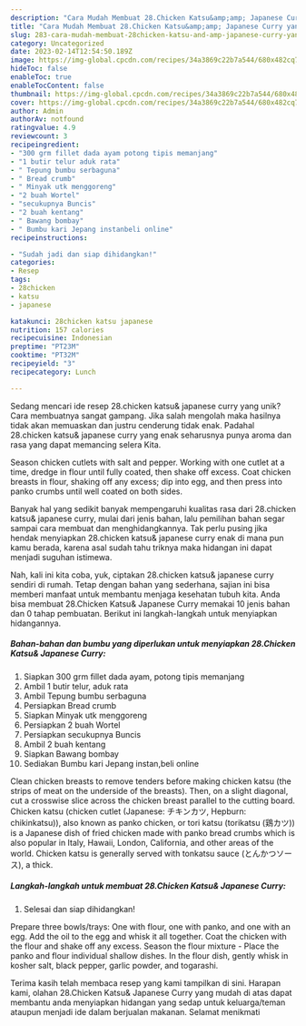 ```yaml
---
description: "Cara Mudah Membuat 28.Chicken Katsu&amp;amp; Japanese Curry yang Bisa Manjain Lidah"
title: "Cara Mudah Membuat 28.Chicken Katsu&amp;amp; Japanese Curry yang Bisa Manjain Lidah"
slug: 283-cara-mudah-membuat-28chicken-katsu-and-amp-japanese-curry-yang-bisa-manjain-lidah
category: Uncategorized
date: 2023-02-14T12:54:50.189Z
image: https://img-global.cpcdn.com/recipes/34a3869c22b7a544/680x482cq70/28chicken-katsu-japanese-curry-foto-resep-utama.jpg
hideToc: false
enableToc: true
enableTocContent: false
thumbnail: https://img-global.cpcdn.com/recipes/34a3869c22b7a544/680x482cq70/28chicken-katsu-japanese-curry-foto-resep-utama.jpg
cover: https://img-global.cpcdn.com/recipes/34a3869c22b7a544/680x482cq70/28chicken-katsu-japanese-curry-foto-resep-utama.jpg
author: Admin
authorAv: notfound
ratingvalue: 4.9
reviewcount: 3
recipeingredient:
- "300 grm fillet dada ayam potong tipis memanjang"
- "1 butir telur aduk rata"
- " Tepung bumbu serbaguna"
- " Bread crumb"
- " Minyak utk menggoreng"
- "2 buah Wortel"
- "secukupnya Buncis"
- "2 buah kentang"
- " Bawang bombay"
- " Bumbu kari Jepang instanbeli online"
recipeinstructions:

- "Sudah jadi dan siap dihidangkan!"
categories:
- Resep
tags:
- 28chicken
- katsu
- japanese

katakunci: 28chicken katsu japanese 
nutrition: 157 calories
recipecuisine: Indonesian
preptime: "PT23M"
cooktime: "PT32M"
recipeyield: "3"
recipecategory: Lunch

---
```





Sedang mencari ide resep 28.chicken katsu&amp; japanese curry yang unik? Cara membuatnya sangat gampang. Jika salah mengolah maka hasilnya tidak akan memuaskan dan justru cenderung tidak enak. Padahal 28.chicken katsu&amp; japanese curry yang enak seharusnya punya aroma dan rasa yang dapat memancing selera Kita.





Season chicken cutlets with salt and pepper. Working with one cutlet at a time, dredge in flour until fully coated, then shake off excess. Coat chicken breasts in flour, shaking off any excess; dip into egg, and then press into panko crumbs until well coated on both sides.

Banyak hal yang sedikit banyak mempengaruhi kualitas rasa dari 28.chicken katsu&amp; japanese curry, mulai dari jenis bahan, lalu pemilihan bahan segar sampai cara membuat dan menghidangkannya. Tak perlu pusing jika hendak menyiapkan 28.chicken katsu&amp; japanese curry enak di mana pun kamu berada, karena asal sudah tahu triknya maka hidangan ini dapat menjadi suguhan istimewa.






Nah, kali ini kita coba, yuk, ciptakan 28.chicken katsu&amp; japanese curry sendiri di rumah. Tetap dengan bahan yang sederhana, sajian ini bisa memberi manfaat untuk membantu menjaga kesehatan tubuh kita. Anda bisa membuat 28.Chicken Katsu&amp; Japanese Curry memakai 10 jenis bahan dan 0 tahap pembuatan. Berikut ini langkah-langkah untuk menyiapkan hidangannya.

<!--inarticleads1-->

##### Bahan-bahan dan bumbu yang diperlukan untuk menyiapkan 28.Chicken Katsu&amp; Japanese Curry:

1. Siapkan 300 grm fillet dada ayam, potong tipis memanjang
1. Ambil 1 butir telur, aduk rata
1. Ambil  Tepung bumbu serbaguna
1. Persiapkan  Bread crumb
1. Siapkan  Minyak utk menggoreng
1. Persiapkan 2 buah Wortel
1. Persiapkan secukupnya Buncis
1. Ambil 2 buah kentang
1. Siapkan  Bawang bombay
1. Sediakan  Bumbu kari Jepang instan,beli online


Clean chicken breasts to remove tenders before making chicken katsu (the strips of meat on the underside of the breasts). Then, on a slight diagonal, cut a crosswise slice across the chicken breast parallel to the cutting board. Chicken katsu (chicken cutlet (Japanese: チキンカツ, Hepburn: chikinkatsu)), also known as panko chicken, or tori katsu (torikatsu (鶏カツ)) is a Japanese dish of fried chicken made with panko bread crumbs which is also popular in Italy, Hawaii, London, California, and other areas of the world. Chicken katsu is generally served with tonkatsu sauce (とんかつソース), a thick. 

<!--inarticleads2-->

##### Langkah-langkah untuk membuat 28.Chicken Katsu&amp; Japanese Curry:


1. Selesai dan siap dihidangkan!

Prepare three bowls/trays: One with flour, one with panko, and one with an egg. Add the oil to the egg and whisk it all together. Coat the chicken with the flour and shake off any excess. Season the flour mixture - Place the panko and flour individual shallow dishes. In the flour dish, gently whisk in kosher salt, black pepper, garlic powder, and togarashi. 

Terima kasih telah membaca resep yang kami tampilkan di sini. Harapan kami, olahan 28.Chicken Katsu&amp; Japanese Curry yang mudah di atas dapat membantu anda menyiapkan hidangan yang sedap untuk keluarga/teman ataupun menjadi ide dalam berjualan makanan. Selamat menikmati
